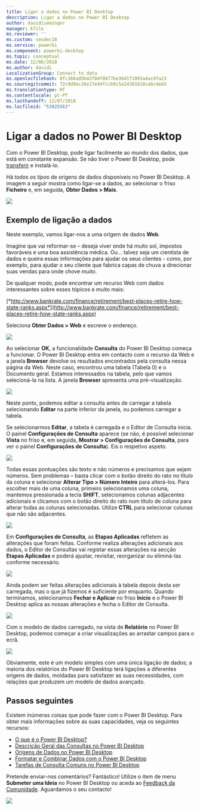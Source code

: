```yaml
---
title: Ligar a dados no Power BI Desktop
description: Ligar a dados no Power BI Desktop
author: davidiseminger
manager: kfile
ms.reviewer: ''
ms.custom: seodec18
ms.service: powerbi
ms.component: powerbi-desktop
ms.topic: conceptual
ms.date: 12/06/2018
ms.author: davidi
LocalizationGroup: Connect to data
ms.openlocfilehash: 0fc366ad5b42f84f8677be36d1f2093a4ac0fa23
ms.sourcegitcommit: 72c9d9ec26e17e94fccb9c5a24301028cebcdeb5
ms.translationtype: HT
ms.contentlocale: pt-PT
ms.lasthandoff: 12/07/2018
ms.locfileid: "53025563"
---
```

# <a name="connect-to-data-in-power-bi-desktop"></a>Ligar a dados no Power BI Desktop
Com o Power BI Desktop, pode ligar facilmente ao mundo dos dados, que está em constante expansão. Se não tiver o Power BI Desktop, pode [transferir](http://go.microsoft.com/fwlink/?LinkID=521662) e instalá-lo.

Há *todos os tipos* de origens de dados disponíveis no Power BI Desktop. A imagem a seguir mostra como ligar-se a dados, ao selecionar o friso **Ficheiro** e, em seguida, **Obter Dados \> Mais**.

![](media/desktop-connect-to-data/getdatavid_smallv2.gif)

## <a name="example-of-connecting-to-data"></a>Exemplo de ligação a dados
Neste exemplo, vamos ligar-nos a uma origem de dados **Web**.

Imagine que vai reformar-se – deseja viver onde há muito sol, impostos favoráveis e uma boa assistência médica. Ou... talvez seja um cientista de dados e queira essas informações para ajudar os seus clientes - como, por exemplo, para ajudar o seu cliente que fabrica capas de chuva a direcionar suas vendas para onde chove *muito*.

De qualquer modo, pode encontrar um recurso Web com dados interessantes sobre esses tópicos e muito mais:

[*http://www.bankrate.com/finance/retirement/best-places-retire-how-state-ranks.aspx*](http://www.bankrate.com/finance/retirement/best-places-retire-how-state-ranks.aspx)

Seleciona **Obter Dados \> Web** e escreve o endereço.

![](media/desktop-connect-to-data/connecttodata_3.png)

Ao selecionar **OK**, a funcionalidade **Consulta** do Power BI Desktop começa a funcionar. O Power BI Desktop entra em contacto com o recurso da Web e a janela **Browser** devolve os resultados encontrados pela consulta nessa página da Web. Neste caso, encontrou uma tabela (Tabela 0) e o Documento geral. Estamos interessados na tabela, pelo que vamos selecioná-la na lista. A janela **Browser** apresenta uma pré-visualização.

![](media/desktop-connect-to-data/datasources_fromnavigatordialog.png)

Neste ponto, podemos editar a consulta antes de carregar a tabela selecionando **Editar** na parte inferior da janela, ou podemos carregar a tabela.

Se selecionarmos **Editar**, a tabela é carregada e o Editor de Consulta inicia. O painel **Configurações de Consulta** aparece (se não, é possível selecionar **Vista** no friso e, em seguida, **Mostrar \> Configurações de Consulta**, para ver o painel **Configurações de Consulta**). Eis o respetivo aspeto.

![](media/desktop-connect-to-data/designer_gsg_editquery.png)

Todas essas pontuações são texto e não números e precisamos que sejam números. Sem problemas – basta clicar com o botão direito do rato no título da coluna e selecionar **Alterar Tipo \> Número Inteiro** para alterá-los. Para escolher mais de uma coluna, primeiro selecionamos uma coluna, mantemos pressionada a tecla **SHIFT**, selecionamos colunas adjacentes adicionais e clicamos com o botão direito do rato num título de coluna para alterar todas as colunas selecionadas. Utilize **CTRL** para selecionar colunas que não são adjacentes.

![](media/desktop-connect-to-data/designer_gsg_changedatatype.png)

Em **Configurações de Consulta**, as **Etapas Aplicadas** refletem as alterações que foram feitas. Conforme realiza alterações adicionais aos dados, o Editor de Consultas vai registar essas alterações na secção **Etapas Aplicadas** e poderá ajustar, revisitar, reorganizar ou eliminá-las conforme necessário.

![](media/desktop-connect-to-data/designer_gsg_appliedsteps_changedtype.png)

Ainda podem ser feitas alterações adicionais à tabela depois desta ser carregada, mas o que já fizemos é suficiente por enquanto. Quando terminamos, selecionamos **Fechar e Aplicar** no friso **Início** e o Power BI Desktop aplica as nossas alterações e fecha o Editor de Consulta.

![](media/desktop-connect-to-data/connecttodata_closenload.png)

Com o modelo de dados carregado, na vista de **Relatório** no Power BI Desktop, podemos começar a criar visualizações ao arrastar campos para o ecrã.

![](media/desktop-connect-to-data/connecttodata_dragontoreportview.png)

Obviamente, este é um modelo simples com uma única ligação de dados; a maioria dos relatórios do Power BI Desktop terá ligações a diferentes origens de dados, moldadas para satisfazer as suas necessidades, com relações que produzem um modelo de dados avançado. 

## <a name="next-steps"></a>Passos seguintes
Existem inúmeras coisas que pode fazer com o Power BI Desktop. Para obter mais informações sobre as suas capacidades, veja os seguintes recursos:

* [O que é o Power BI Desktop?](desktop-what-is-desktop.md)
* [Descrição Geral das Consultas no Power BI Desktop](desktop-query-overview.md)
* [Origens de Dados no Power BI Desktop](desktop-data-sources.md)
* [Formatar e Combinar Dados com o Power BI Desktop](desktop-shape-and-combine-data.md)
* [Tarefas de Consulta Comuns no Power BI Desktop](desktop-common-query-tasks.md)   

Pretende enviar-nos comentários? Fantástico! Utilize o item de menu **Submeter uma Ideia** no Power BI Desktop ou aceda ao [Feedback da Comunidade](http://community.powerbi.com/t5/Community-Feedback/bd-p/community-feedback). Aguardamos o seu contacto!

![](media/desktop-connect-to-data/sendfeedback.png)


